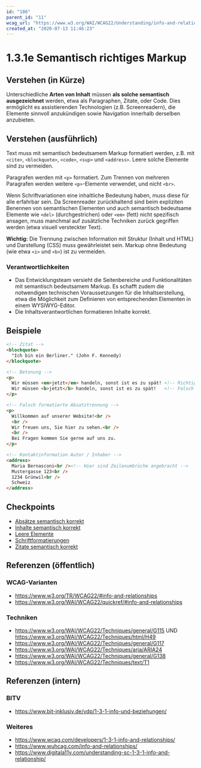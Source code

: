 ```yaml
---
id: "106"
parent_id: "11"
wcag_url: "https://www.w3.org/WAI/WCAG22/Understanding/info-and-relationships.html"
created_at: "2020-07-13 11:46:23"
---
```


# 1.3.1e Semantisch richtiges Markup

## Verstehen (in Kürze)

Unterschiedliche **Arten von Inhalt** müssen **als solche semantisch ausgezeichnet** werden, etwa als Paragraphen, Zitate, oder Code. Dies ermöglicht es assistierenden Technologien (z.B. Screenreadern), die Elemente sinnvoll anzukündigen sowie Navigation innerhalb derselben anzubieten.

## Verstehen (ausführlich)

Text muss mit semantisch bedeutsamem Markup formatiert werden, z.B. mit `<cite>`, `<blockquote>`, `<code>`, `<sup>` und `<address>`. Leere solche Elemente sind zu vermeiden.

Paragrafen werden mit `<p>` formatiert. Zum Trennen von mehreren Paragrafen werden weitere `<p>`-Elemente verwendet, und nicht `<br>`.

Wenn Schriftvariationen eine inhaltliche Bedeutung haben, muss diese für alle erfahrbar sein. Da Screenreader zurückhaltend sind beim expliziten Benennen von semantischen Elementen und auch semantisch bedeutsame Elemente wie `<del>` (durchgestrichen) oder `<em>` (fett) nicht spezifisch ansagen, muss manchmal auf zusätzliche Techniken zurück gegriffen werden (etwa visuell versteckter Text).

**Wichtig:** Die Trennung zwischen Information mit Struktur (Inhalt und HTML) und Darstellung (CSS) muss gewährleistet sein. Markup ohne Bedeutung (wie etwa `<i>` und `<b>`) ist zu vermeiden.

### Verantwortlichkeiten

- Das Entwicklungsteam versieht die Seitenbereiche und Funktionalitäten mit semantisch bedeutsamem Markup. Es schafft zudem die notwendigen technischen Voraussetzungen für die Inhaltserstellung, etwa die Möglichkeit zum Definieren von entsprechenden Elementen in einem WYSIWYG-Editor.
- Die Inhaltsverantwortlichen formatieren Inhalte korrekt.

## Beispiele

```html
<!-- Zitat -->
<blockquote>
  "Ich bin ein Berliner." (John F. Kennedy)
</blockquote>

<!-- Betonung -->
<p>
  Wir müssen <em>jetzt</em> handeln, sonst ist es zu spät! <!-- Richtig -->
  Wir müssen <b>jetzt</b> handeln, sonst ist es zu spät!   <!-- Falsch -->
</p>

<!-- Falsch formatierte Absatztrennung -->
<p>
  Willkommen auf unserer Website!<br />
  <br />
  Wir freuen uns, Sie hier zu sehen.<br />
  <br />
  Bei Fragen kommen Sie gerne auf uns zu.
</p>

<!-- Kontaktinformation Autor / Inhaber -->
<address>
  Maria Bernasconi<br /><!-- Hier sind Zeilenumbrüche angebracht -->
  Mustergasse 123<br />
  1234 Grünwil<br />
  Schweiz
</address>
```

## Checkpoints

- [Absätze semantisch korrekt](absaetze-semantisch-korrekt)
- [Inhalte semantisch korrekt](inhalte-semantisch-korrekt)
- [Leere Elemente](leere-elemente)
- [Schriftformatierungen](schriftformatierungen)
- [Zitate semantisch korrekt](zitate-semantisch-korrekt)

## Referenzen (öffentlich)

### WCAG-Varianten
- <https://www.w3.org/TR/WCAG22/#info-and-relationships>
- <https://www.w3.org/WAI/WCAG22/quickref/#info-and-relationships>

### Techniken
- <https://www.w3.org/WAI/WCAG22/Techniques/general/G115> UND <https://www.w3.org/WAI/WCAG22/Techniques/html/H49>
- <https://www.w3.org/WAI/WCAG22/Techniques/general/G117>
- <https://www.w3.org/WAI/WCAG22/Techniques/aria/ARIA24>
- <https://www.w3.org/WAI/WCAG22/Techniques/general/G138>
- <https://www.w3.org/WAI/WCAG22/Techniques/text/T1>

## Referenzen (intern)

### BITV
- <https://www.bit-inklusiv.de/vdp/1-3-1-info-und-beziehungen/>

### Weiteres
- <https://www.wcag.com/developers/1-3-1-info-and-relationships/>
- <https://www.wuhcag.com/info-and-relationships/>
- <https://www.digitala11y.com/understanding-sc-1-3-1-info-and-relationship/>